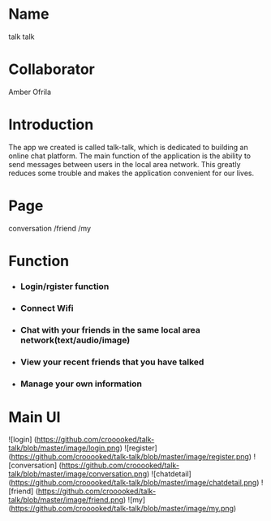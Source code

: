 # Name
talk talk

# Collaborator
Amber Ofrila

# Introduction
The app we created is called talk-talk, which is dedicated to building an online chat platform. The main function of the application is the ability to send messages between users in the local area network. This greatly reduces some trouble and makes the application convenient for our lives.

# Page
conversation
/friend
/my

# Function
* ### Login/rgister function
* ### Connect Wifi
* ### Chat with your friends in the same local area network(text/audio/image)
* ### View your recent friends that you have talked
* ### Manage your own information

# Main UI
![login] (https://github.com/crooooked/talk-talk/blob/master/image/login.png)
![register] (https://github.com/crooooked/talk-talk/blob/master/image/register.png)
![conversation] (https://github.com/crooooked/talk-talk/blob/master/image/conversation.png)
![chatdetail] (https://github.com/crooooked/talk-talk/blob/master/image/chatdetail.png)
![friend] (https://github.com/crooooked/talk-talk/blob/master/image/friend.png)
![my] (https://github.com/crooooked/talk-talk/blob/master/image/my.png)
